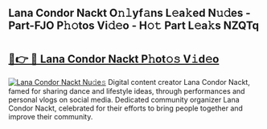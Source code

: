 ## Lana Condor Nackt O𝚗𝚕yf𝚊ns L𝚎a𝚔ed N𝚞𝚍es - Part-FJO P𝚑𝚘tos Vi𝚍𝚎o - H𝚘𝚝 Part L𝚎a𝚔s NZQTq

# <h2><a href="http://kf169c.oniu.top/?m=Lana+Condor+Nackt">🔗👉 🔴 Lana Condor Nackt P𝚑ot𝚘𝚜 V𝚒d𝚎o</a></h2>

[![Lana Condor Nackt Nu𝚍e𝚜](https://i.imgur.com/0qMVB7G.gif)](http://kf169c.oniu.top/?m=Lana+Condor+Nackt)
Digital content creator Lana Condor Nackt, famed for sharing dance and lifestyle ideas, through performances and personal vlogs on social media. Dedicated community organizer Lana Condor Nackt, celebrated for their efforts to bring people together and improve their community.  
